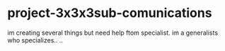 # project-3x3x3sub-comunications
im creating several things but need help ftom specialist. im a generalists who specializes.. .. 
